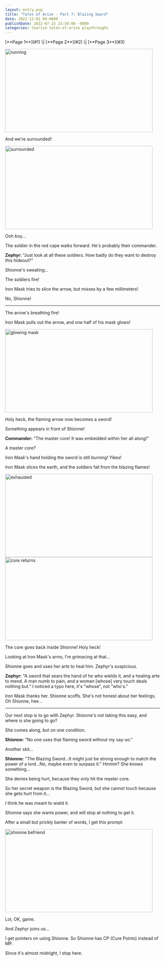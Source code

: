 ```yaml
---
layout: entry.pug
title: "Tales of Arise - Part 7: Blazing Sword"
date: 2021-12-01 09-0800
publishDate: 2022-07-15 23:50:00 -0800
categories: toarise tales-of-arise playthroughs
---
```


<p class="entry-partination" markdown="1">[**Page 1**](#1) \| [**Page 2**](#2) \| [**Page 3**](#3)</p>

<a name="1"></a>

<img src="https://i.imgur.com/WnBB1uu.png" alt="running" id="hd-liveblog" width="480" height="270" />

And we're surrounded!

<img src="https://i.imgur.com/kI2L8mm.png" alt="surrounded" id="hd-liveblog" width="480" height="270" />

Ooh boy...

The soldier in the red cape walks forward. He's probably their commander.

<strong>Zephyr:</strong> "Just look at all these soldiers. How badly do they want to destroy this hideout?"

Shionne's sweating...

The soldiers fire!

Iron Mask tries to slice the arrow, but misses by a few millimeters!

No, Shionne!

<a name="2"></a>

---

The arrow's breathing fire!

Iron Mask pulls out the arrow, and one half of his mask glows!

<img src="https://i.imgur.com/c7OLoXb.png" alt="glowing mask" id="hd-liveblog" width="480" height="270" />

Holy heck, the flaming arrow now becomes a sword!

Something appears in front of Shionne!

<strong>Commander:</strong> "The master core! It was embedded within her all along!"

A master core?

Iron Mask's hand holding the sword is still burning! Yikes!

Iron Mask slices the earth, and the soldiers fall from the blazing flames!

<img src="https://i.imgur.com/9dVW5ex.png" alt="exhausted" id="hd-liveblog" width="480" height="270" />

<img src="https://i.imgur.com/4oJnnYJ.png" alt="core returns" id="hd-liveblog" width="480" height="270" />

The core goes back inside Shionne! Holy heck!

Looking at Iron Mask's arms, I'm grimacing at that...

Shionne goes and uses her arte to heal him. Zephyr's suspicious.

<strong>Zephyr:</strong> "A sword that sears the hand of he who wields it, and a healing arte to mend. A man numb to pain, and a woman [whose] very touch deals nothing but." I noticed a typo here, it's "whose", not "who's."

Iron Mask thanks her. Shionne scoffs. She's not honest about her feelings. Oh Shionne, hee...

<a name="3"></a>

---

Our next stop is to go with Zephyr. Shionne's not taking this easy, and where is she going to go?

She comes along, but on one condition.

<strong>Shionne:</strong> "No one uses that flaming sword without my say-so."

Another skit...

<strong>Shionne:</strong> "The Blazing Sword...It might just be strong enough to match the power of a lord...No, maybe even to surpass it." Hmmm? She knows something...

She denies being hurt, because they only hit the master core.

So her secret weapon is the Blazing Sword, but she cannot touch because she gets hurt from it...

I think he was meant to wield it.

Shionne says she wants power, and will stop at nothing to get it.

After a small but prickly banter of words, I get this prompt:

<img src="https://i.imgur.com/FPYMq35.png" alt="shionne befriend" id="hd-liveblog" width="480" height="270" />

Lol, OK, game.

And Zephyr joins us...

I get pointers on using Shionne. So Shionne has CP (Cure Points) instead of MP.

Since it's almost midnight, I stop here.